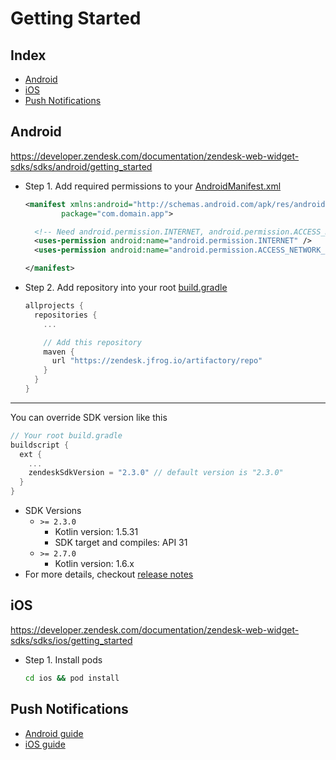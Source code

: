 # Getting Started

## Index

- [Android](#android)
- [iOS](#ios)
- [Push Notifications](#push-notifications)

## Android

https://developer.zendesk.com/documentation/zendesk-web-widget-sdks/sdks/android/getting_started

- Step 1. Add required permissions to your [AndroidManifest.xml](./example/android/app/src/main/AndroidManifest.xml)
  ```xml
  <manifest xmlns:android="http://schemas.android.com/apk/res/android"
          package="com.domain.app">

    <!-- Need android.permission.INTERNET, android.permission.ACCESS_NETWORK_STATE -->
    <uses-permission android:name="android.permission.INTERNET" />
    <uses-permission android:name="android.permission.ACCESS_NETWORK_STATE" />

  </manifest>
  ```
- Step 2. Add repository into your root [build.gradle](./example/android/build.gradle)
  ```gradle
  allprojects {
    repositories {
      ...

      // Add this repository
      maven {
        url "https://zendesk.jfrog.io/artifactory/repo"
      }
    }
  }
  ```

---

You can override SDK version like this

```gradle
// Your root build.gradle
buildscript {
  ext {
    ...
    zendeskSdkVersion = "2.3.0" // default version is "2.3.0"
  }
}
```

- SDK Versions
  - `>= 2.3.0`
    - Kotlin version: 1.5.31
    - SDK target and compiles: API 31
  - `>= 2.7.0`
    - Kotlin version: 1.6.x
- For more details, checkout [release notes](https://developer.zendesk.com/documentation/zendesk-web-widget-sdks/sdks/android/release_notes)

## iOS

https://developer.zendesk.com/documentation/zendesk-web-widget-sdks/sdks/ios/getting_started

- Step 1. Install pods
  ```sh
  cd ios && pod install
  ```

## Push Notifications

- [Android guide](./android-push-notification.md)
- [iOS guide](./ios-push-notification.md)

